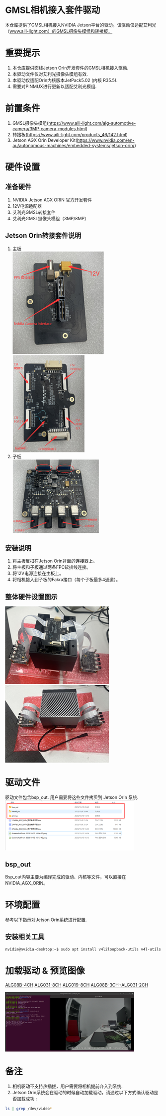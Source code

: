 GMSL相机接入套件驱动
====================================
本仓库提供了GMSL相机接入NVIDIA Jetson平台的驱动。该驱动仅适配艾利光（www.aili-light.com）的GMSL摄像头模组和转接板。

# 重要提示
1. 本仓库提供面线Jetson Orin开发套件的GMSL相机接入驱动.  
2. 本驱动文件仅对艾利光摄像头模组有效.  
3. 本驱动仅适配Orin内核版本JetPack5.02 (内核 R35.5).  
4. 需要对PINMUX进行更新以适配艾利光模组.  

# 前置条件
1. GMSL摄像头模组(https://www.aili-light.com/alg-automotive-camera/3MP-camera-modules.html)  
2. 转接板(https://www.aili-light.com/products_46/142.html)  
3. Jetson AGX Orin Developer Kit(https://www.nvidia.com/en-au/autonomous-machines/embedded-systems/jetson-orin/)  

# 硬件设置
## 准备硬件  
1. NVIDIA Jetson AGX ORIN 官方开发套件  
2. 12V电源适配器  
3. 艾利光GMSL转接套件
4. 艾利光GMSL摄像头模组（3MP/8MP）  
## Jetson Orin转接套件说明
1. 主板  
![main board front](./docs/images/image-1.png)
![main board back](./docs/images/image-2.png)
2. 子板  
![sub board](./docs/images/image.png)
## 安装说明
1. 将主板反扣在Jetson Orin背面的连接器上。  
2. 将主板和子板通过两条FPC软排线连接。  
3. 将12V电源连接在主板上。  
4. 将相机接入到子板的Fakra接口（每个子板最多4通道）。  
## 整体硬件设置图示 
![hardware setup(back)](./docs/images/image-4.png)
![hardware setup(top)](./docs/images/image-5.png)

# 驱动文件
驱动文件包含bsp_out. 用户需要将这些文件拷贝到 Jetson Orin 系统.  
![driver documents](./docs/images/image-6.png)
## bsp_out
Bsp_out内容主要为编译完成的驱动、内核等文件，可以直接在NVIDIA_AGX_ORIN。  

# 环境配置
参考以下指示对Jetson Orin系统进行配置.  
## 安装相关工具
```bash
nvidia@nvidia-desktop:~$ sudo apt install v4l2loopback-utils v4l-utils vlc gstreamer1.0-tools gstreamer1.0-plugins-bad gstreamer1.0-plugins-base gstreamer1.0-plugins-good gstreamer1.0-x
```

# 加载驱动 & 预览图像
[ALG08B-4CH](./NVIDIA_AGX_ORIN_ALG08B_4CH/bsp_out/README_CN.md)
[ALG031-8CH](./NVIDIA_AGX_ORIN_ALG031_8CH/bsp_out/README_CN.md)
[ALG019-8CH](./NVIDIA_AGX_ORIN_ALG019_8CH/bsp_out/README_CN.md)
[ALG08B-3CH+ALG031-2CH](./NVIDIA_AGX_ORIN_ALG08B_3CH_ALG031_2CH/bsp_out/README_CN.md)

![preview](./docs/images/image-8.png)
# 备注
1. 相机驱动不支持热插拔，用户需要将相机提前介入到系统.  
2. Jetson Orin系统会在驱动的时候自动加载驱动，请通过以下方式确认驱动是否加载成功 : 
```bash
ls | grep /dev/video* 
```
